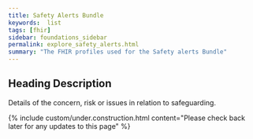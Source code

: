 ```yaml
---
title: Safety Alerts Bundle
keywords:  list
tags: [fhir]
sidebar: foundations_sidebar
permalink: explore_safety_alerts.html
summary: "The FHIR profiles used for the Safety alerts Bundle"
---
```


## Heading Description ##
Details of the concern, risk or issues in relation to safeguarding.

{% include custom/under.construction.html content="Please check back later for any updates to this page" %}
